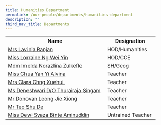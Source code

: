 ```yaml
---
title: Humanities Department
permalink: /our-people/departments/humanities-department
description: ""
third_nav_title: Departments
---
```

<table>
<tbody>
<tr>
<th>Name</th>
<th>Designation</th>
</tr>
<tr>
<td><a href="mailto:denise_lavinia_selvakumar@schools.gov.sg" target="">Mrs Lavinia Ranjan</a></td>
<td>HOD/Humanities </td>
</tr>
<tr>
<td><a href="mailto:ng_wei_yin_carrissa@schools.gov.sg" target="">Miss Lorraine Ng Wei Yin</a> </td>
<td>HOD/CCE</td>
</tr>
<tr>
<td><a href="mailto:imelda_norazlina_zulkefle@schools.gov.sg" target="">Mdm Imelda Norazlina Zulkefle</a>&nbsp;</td>
<td>SH/Geog </td>
</tr>
<tr>
<td><a href="mailto:Chua_Yan_yi_alvina@schools.gov.sg" target="">Miss Chua Yan Yi Alvina</a></td>
<td>Teacher&nbsp;</td>
</tr>
<tr>
<td><a href="mailto:ong_xuehui_clara@schools.gov.sg" target="">Mrs Clara Chng Xuehui&nbsp;</a></td>
<td>Teacher </td>
</tr>
<tr>
<td><a href="mailto:deneshwari_thurairaja_singam@schools.gov.sg" target="">Ms Deneshwari D/O Thurairaja Singam</a>&nbsp;</td>
<td>Teacher&nbsp;</td>
</tr>
<tr>
<td><a href="mailto:donovan_leong@schools.gov.sg" target="">Mr Donovan Leong Jie Xiong</a></td>
<td>Teacher&nbsp;</td>
</tr>
<tr>
<td><a href="mailto:teo_shu_de@schools.gov.sg" target="">Mr Teo Shu De</a></td>
<td>Teacher&nbsp;</td>
</tr>
<tr>
<td><a href="mailto:Dewi_Syaza_Aminuddin@schools.gov.sg" target="">Miss Dewi Syaza Binte Aminuddin</a>&nbsp;</td>
<td>Untrained Teacher&nbsp;</td>
</tr>
</tbody>
</table>